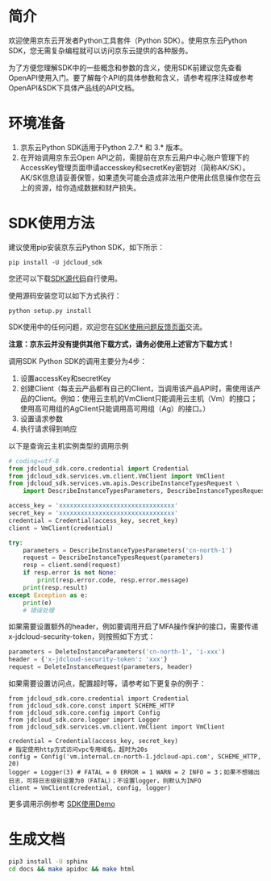 # 简介 #

欢迎使用京东云开发者Python工具套件（Python SDK）。使用京东云Python SDK，您无需复杂编程就可以访问京东云提供的各种服务。

为了方便您理解SDK中的一些概念和参数的含义，使用SDK前建议您先查看OpenAPI使用入门。要了解每个API的具体参数和含义，请参考程序注释或参考OpenAPI&SDK下具体产品线的API文档。

# 环境准备 #

1. 京东云Python SDK适用于Python 2.7.* 和 3.* 版本。
2. 在开始调用京东云Open API之前，需提前在京东云用户中心账户管理下的AccessKey管理页面申请accesskey和secretKey密钥对（简称AK/SK）。AK/SK信息请妥善保管，如果遗失可能会造成非法用户使用此信息操作您在云上的资源，给你造成数据和财产损失。

# SDK使用方法 #
建议使用pip安装京东云Python SDK，如下所示：

	pip install -U jdcloud_sdk
您还可以下载[SDK源代码](https://github.com/jdcloud-api/jdcloud-sdk-python)自行使用。

使用源码安装您可以如下方式执行：

	python setup.py install

SDK使用中的任何问题，欢迎您在[SDK使用问题反馈页面](https://github.com/jdcloud-api/jdcloud-sdk-python/issues)交流。

**注意：京东云并没有提供其他下载方式，请务必使用上述官方下载方式！**

调用SDK
Python SDK的调用主要分为4步：

1. 设置accessKey和secretKey
2. 创建Client（每支云产品都有自己的Client，当调用该产品API时，需使用该产品的Client。例如：使用云主机的VmClient只能调用云主机（Vm）的接口；使用高可用组的AgClient只能调用高可用组（Ag）的接口。）
3. 设置请求参数
4. 执行请求得到响应

以下是查询云主机实例类型的调用示例

```python
# coding=utf-8
from jdcloud_sdk.core.credential import Credential
from jdcloud_sdk.services.vm.client.VmClient import VmClient
from jdcloud_sdk.services.vm.apis.DescribeInstanceTypesRequest \
    import DescribeInstanceTypesParameters, DescribeInstanceTypesRequest

access_key = 'xxxxxxxxxxxxxxxxxxxxxxxxxxxxxxxx'
secret_key = 'xxxxxxxxxxxxxxxxxxxxxxxxxxxxxxxx'
credential = Credential(access_key, secret_key)
client = VmClient(credential)

try:
    parameters = DescribeInstanceTypesParameters('cn-north-1')
    request = DescribeInstanceTypesRequest(parameters)
    resp = client.send(request)
    if resp.error is not None:
        print(resp.error.code, resp.error.message)
    print(resp.result)
except Exception as e:
    print(e)
    # 错误处理
```

如果需要设置额外的header，例如要调用开启了MFA操作保护的接口，需要传递x-jdcloud-security-token，则按照如下方式：
```python
parameters = DeleteInstanceParameters('cn-north-1', 'i-xxx')
header = {'x-jdcloud-security-token': 'xxx'}
request = DeleteInstanceRequest(parameters, header)
```

如果需要设置访问点，配置超时等，请参考如下更复杂的例子：
```
from jdcloud_sdk.core.credential import Credential
from jdcloud_sdk.core.const import SCHEME_HTTP
from jdcloud_sdk.core.config import Config
from jdcloud_sdk.core.logger import Logger
from jdcloud_sdk.services.vm.client.VmClient import VmClient
```
```
credential = Credential(access_key, secret_key)
# 指定使用http方式访问vpc专用域名，超时为20s
config = Config('vm.internal.cn-north-1.jdcloud-api.com', SCHEME_HTTP, 20)
logger = Logger(3) # FATAL = 0 ERROR = 1 WARN = 2 INFO = 3；如果不想输出日志，可将日志级别设置为0（FATAL）；不设置logger，则默认为INFO
client = VmClient(credential, config, logger)
```
更多调用示例参考  [SDK使用Demo](https://github.com/jdcloud-api/jdcloud-sdk-python/tree/master/demo)

# 生成文档

```sh
pip3 install -U sphinx
cd docs && make apidoc && make html
```
